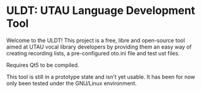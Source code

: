 # ULDT: UTAU Language Development Tool

Welcome to the ULDT! This project is a free, libre and open-source tool 
aimed at UTAU vocal library developers by providing them an easy way of 
creating recording lists, a pre-configured oto.ini file and test ust 
files.

Requires Qt5 to be compiled.

This tool is still in a prototype state and isn't yet usable. It has
been for now only been tested under the GNU/Linux environment.

